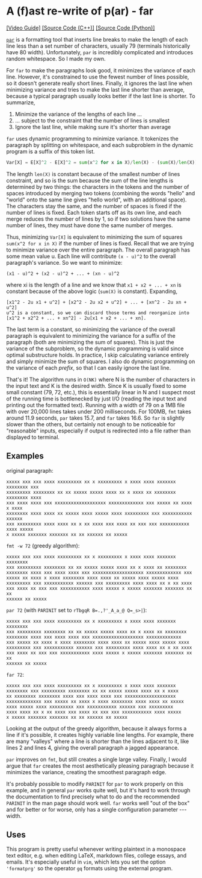 # A (f)ast re-write of p(ar) - far

[[Video Guide]](https://youtu.be/H3Agto3ZSnk)
[[Source Code (C++)]](./far.cpp) [[Source Code (Python)]](./far.py)

[`par`](http://www.nicemice.net/par/) is a formatting tool that inserts line
breaks to make the length of each line less than a set number of characters,
usually 79 (terminals historically have 80 width). Unfortunately, `par` is
incredibly complicated and introduces random whitespace. So I made my own.

For `far` to make the paragraphs look good, it minimizes the variance of
each line. However, it's constrained to use the fewest number of lines
possible, so it doesn't generate really short lines. Finally, it ignores
the last line when minimizing variance and tries to make the last line
shorter than average, because a typical paragraph usually looks better
if the last line is shorter. To summarize,

1. Minimize the variance of the lengths of each line ...
2. ... subject to the constraint that the number of lines is smallest
3. Ignore the last line, while making sure it's shorter than average

`far` uses dynamic programming to minimize variance. It
tokenizes the paragraph by splitting on whitespace, and each
subproblem in the dynamic program is a suffix of this token list.

```python
Var[X] = E[X]^2 - E[X]^2 = sum(x^2 for x in X)/len(X) - (sum(X)/len(X))^2
```

The length `len(X)` is constant because of the smallest number of lines
constraint, and so is the sum because the sum of the line lengths is
determined by two things: the characters in the tokens and the number of
spaces introduced by merging two tokens (combining the words "hello" and
"world" onto the same line gives "hello world", with an additional space).
The characters stay the same, and the number of spaces is fixed if the
number of lines is fixed. Each token starts off as its own line, and each
merge reduces the number of lines by 1, so if two solutions have the same
number of lines, they must have done the same number of merges.

Thus, minimizing `Var[X]` is equivalent to minimizing the sum of squares
`sum(x^2 for x in X)` if the number of lines is fixed. Recall that we
are trying to minimize variance over the entire paragraph. The overall
paragraph has some mean value u. Each line will contribute `(x - u)^2`
to the overall paragraph's variance. So we want to minimize:

```
(x1 - u)^2 + (x2 - u)^2 + ... + (xn - u)^2
```

where xi is the length of a line and we know that `x1 + x2 + ... + xn` is
constant because of the above logic (`sum(X)` is constant). Expanding,

```
[x1^2 - 2u x1 + u^2] + [x2^2 - 2u x2 + u^2] + ... + [xn^2 - 2u xn + u^2]
u^2 is a constant, so we can discard those terms and reorganize into
[x1^2 + x2^2 + ... + xn^2] - 2u[x1 + x2 + ... + xn].
```

The last term is a constant, so minimizing the variance of the overall
paragraph is equivalent to minimizing the variance for a suffix of the
paragraph (both are minimizing the sum of squares). This is just the variance
of the subproblem, so the dynamic programming is valid since optimal
substructure holds. In practice, I skip calculating variance entirely and
simply minimize the sum of squares. I also do dynamic programming on the
variance of each _prefix_, so that I can easily ignore the last line.

That's it! The algorithm runs in `O(NK)` where N is the number of characters
in the input text and K is the desired width. Since K is usually fixed to
some small constant (79, 72, etc.), this is essentially linear in N and I
suspect most of the running time is bottlenecked by just I/O (reading the
input text and printing out the formatted text). Running with a width of
79 on a 1MB file with over 20,000 lines takes under 200 milliseconds. For
100MB, `fmt` takes around 11.9 seconds, `par` takes 15.7, and `far` takes
16.6. So `far` is slightly slower than the others, but certainly not enough
to be noticeable for "reasonable" inputs, especially if output is redirected
into a file rather than displayed to terminal.

## Examples

original paragraph:

```
xxxxx xxx xxx xxxx xxxxxxxxx xx x xxxxxxxxx x xxxx xxxx xxxxxxx xxxxxxxx xxx
xxxxxxxxx xxxxxxxx xx xx xxxxx xxxxx xxxx xx x xxxx xx xxxxxxxx xxxxxxxx xxxx
xxx xxxx xxxx xxx xxxxxxxxxxxxxxxxxxx xxxxxxxxxxxxx xxx xxxxx xx xxxx x xxxx
xxxxxxxx xxxx xxxx xx xxxxx xxxx xxxxx xxxx xxxxxxxxx xxx xxxxxxxxxxx xxxxxx
xxx xxxxxxxxx xxxx xxxx xx x xx xxxx xxx xxxx xx xxx xxx xxxxxxxxxxx xxxx xxxxx
x xxxxx xxxxxxx xxxxxxx xx xx xxxxxx xx xxxxx
```

`fmt -w 72` (greedy algorithm):

```
xxxxx xxx xxx xxxx xxxxxxxxx xx x xxxxxxxxx x xxxx xxxx xxxxxxx xxxxxxxx
xxx xxxxxxxxx xxxxxxxx xx xx xxxxx xxxxx xxxx xx x xxxx xx xxxxxxxx
xxxxxxxx xxxx xxx xxxx xxxx xxx xxxxxxxxxxxxxxxxxxx xxxxxxxxxxxxx xxx
xxxxx xx xxxx x xxxx xxxxxxxx xxxx xxxx xx xxxxx xxxx xxxxx xxxx
xxxxxxxxx xxx xxxxxxxxxxx xxxxxx xxx xxxxxxxxx xxxx xxxx xx x xx xxxx
xxx xxxx xx xxx xxx xxxxxxxxxxx xxxx xxxxx x xxxxx xxxxxxx xxxxxxx xx xx
xxxxxx xx xxxxx
```

`par 72` (with `PARINIT` set to `rTbgqR B=.,?'_A_a_@ Q=_s>|`):

```
xxxxx xxx xxx xxxx xxxxxxxxx xx x xxxxxxxxx x xxxx xxxx xxxxxxx xxxxxxxx
xxx xxxxxxxxx xxxxxxxx xx xx xxxxx xxxxx xxxx xx x xxxx xx xxxxxxxx
xxxxxxxx xxxx xxx xxxx xxxx xxx xxxxxxxxxxxxxxxxxxx xxxxxxxxxxxxx
xxx xxxxx xx xxxx x xxxx xxxxxxxx xxxx xxxx xx xxxxx xxxx xxxxx xxxx
xxxxxxxxx xxx xxxxxxxxxxx xxxxxx xxx xxxxxxxxx xxxx xxxx xx x xx xxxx
xxx xxxx xx xxx xxx xxxxxxxxxxx xxxx xxxxx x xxxxx xxxxxxx xxxxxxx xx xx
xxxxxx xx xxxxx
```

`far 72`:

```
xxxxx xxx xxx xxxx xxxxxxxxx xx x xxxxxxxxx x xxxx xxxx xxxxxxx
xxxxxxxx xxx xxxxxxxxx xxxxxxxx xx xx xxxxx xxxxx xxxx xx x xxxx
xx xxxxxxxx xxxxxxxx xxxx xxx xxxx xxxx xxx xxxxxxxxxxxxxxxxxxx
xxxxxxxxxxxxx xxx xxxxx xx xxxx x xxxx xxxxxxxx xxxx xxxx xx xxxxx
xxxx xxxxx xxxx xxxxxxxxx xxx xxxxxxxxxxx xxxxxx xxx xxxxxxxxx
xxxx xxxx xx x xx xxxx xxx xxxx xx xxx xxx xxxxxxxxxxx xxxx xxxxx
x xxxxx xxxxxxx xxxxxxx xx xx xxxxxx xx xxxxx
```

Looking at the output of the greedy algorithm, because it always forms a line
if it's possible, it creates highly variable line lengths. For example, there
are many "valleys" where a line is shorter than the lines adjacent to it, like
lines 2 and lines 4, giving the overall paragraph a jagged appearance.

`par` improves on `fmt`, but still creates a single large valley. Finally,
I would argue that `far` creates the most aesthetically pleasing paragraph
because it minimizes the variance, creating the smoothest paragraph edge.

It's probably possible to modify `PARINIT` for `par` to work properly on this
example, and in general `par` works quite well, but it's hard to work through
the documentation to find precisely what to do and the recommended `PARINIT`
in the man page should work well. `far` works well "out of the box" and for
better or for worse, only has a single configuration parameter --- width.

## Uses

This program is pretty useful whenever writing plaintext in a monospace text
editor, e.g. when editing LaTeX, markdown files, college essays, and emails.
It's especially useful in `vim`, which lets you set the option `'formatprg'`
so the operator `gq` formats using the external program.

